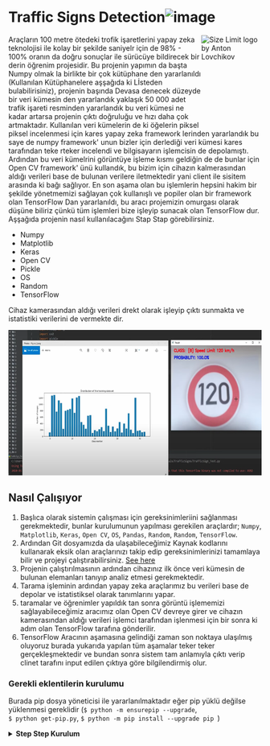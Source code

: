 # Traffic Signs Detection![image](https://user-images.githubusercontent.com/45328601/149921779-2cf0b294-e36d-422f-9b42-84144d8b6c9a.png)

<img src="https://ai.github.io/size-limit/logo.svg" align="right"
     alt="Size Limit logo by Anton Lovchikov" width="120" height="178">

Araçların 100 metre ötedeki trofik işaretlerini yapay zeka teknolojisi ile kolay bir şekilde saniyelr için de 98% - 100% oranın da
doğru sonuçlar ile sürücüye bildirecek bir derin öğrenim projesidir.
Bu projenin yapımın da başta Numpy olmak la birlikte bir çok kütüphane den yararlanıldı (Kullanılan Kütüphanelere aşşağıda ki Lİsteden bulabilirisiniz), 
projenin başında Devasa denecek düzeyde bir veri kümesin den yararlandık yaklaşık 50 000 adet trafik işareti resminden yararlandık bu veri kümesi ne kadar 
artarsa projenin çıktı doğruluğu ve hızı daha çok artmaktadır. Kullanılan veri kümelerin de ki öğelerin piksel piksel incelenmesi için kares yapay zeka 
framework lerinden yararlandık bu saye de numpy framework' unun  bizler için derlediği veri kümesi kares tarafından teke rteker incelendi ve bilgisayarın 
işlemcisin de depolamıştı. Ardından bu veri kümelrini görüntüye işleme kısmı geldiğin de de bunlar için Open CV framework' ünü kullandık, bu bizim için cihazın
kalmerasından aldığı verileri base de bulunan verilere iletmektedir yani client ile sisitem arasında ki bağı sağlıyor. En son aşama olan bu işlemlerin hepsini
hakim bir şekilde yönetmemizi sağlayan çok kullanışlı ve popiler olan bir framework olan TensorFlow Dan yararlanıldı, bu aracı projemizin omurgası olarak düşüne 
biliriz çünkü tüm işlemleri bize işleyip sunacak olan TensorFlow dur. Aşşağıda projenin nasıl kullanılacağını Stap Stap görebilirsiniz.

* Numpy
* Matplotlib
* Keras
* Open CV
* Pickle
* OS
* Random
* TensorFlow

Cihaz kamerasından aldığı verileri drekt olarak işleyip çıktı sunmakta ve istatistiki verilerini de vermekte dir.

<p align="center">
<img src="https://github.com/yusufaras104/Open_CV/blob/main/assest/images/opencv.png"
  alt="Size Limit comment in pull request about bundle size changes"
  width="686" height="289">
</p>



## Nasıl Çalışıyor

1. Başlıca olarak sistemin çalışması için gereksinimleriini  sağlanması gerekmektedir, bunlar kurulumunun  yapılması gerekilen araçlardır; `Numpy`,
`Matplotlib`, `Keras`, `Open CV`, `OS`, `Pandas`, `Random`, `Random`, `TensorFlow`.
2. Ardından Git dosyamızda da ulaşabileceğimiz Kaynak kodlarını kullanarak eksik olan araçlarınızı takip edip gereksinimlerinizi tamamlaya bilir ve 
projeyi çalıştırabilirsiniz. [See here](https://github.com/yusufaras104/Open_CV/blob/main/Traffic%20Signs%20Classification%20Using%20Convolution%20Neural%20Networks%20CNN%20%7C%20OPENCV%20Python/main.py)
3. Projenin çalıştırılmasının ardından cihazınız ilk önce veri kümesin de bulunan elemanları tanıyıp analiz etmesi gerekmektedir.
4. Tarama işleminin ardından yapay zeka araçlarımız bu verileri base de depolar ve istatistiksel olarak tanımlarını yapar.
5. taramalar ve öğrenimler yapıldık tan sonra görüntü işlememizi sağlayabileceğimiz aracımız olan Open CV devreye girer ve cihazın kamerasından aldığı 
verileri işlemci tarafından işlenmesi için bir sonra ki adım olan TensorFlow tarafına gönderilir.
6. TensorFlow Aracının aşamasına gelindiği zaman son noktaya ulaşılmış oluyoruz burada yukarıda yapılan tüm aşamalar teker teker gerçekleşmektedir ve bundan 
sonra sistem tam anlamıyla çıktı verip clinet tarafını input edilen çıktıya göre bilgilendirmiş olur. 

### Gerekli eklentilerin kurulumu

Burada pip dosya yöneticisi ile yararlanılmaktadır eğer pip yüklü değilse yüklenmesi gereklidir (```$ python -m ensurepip --upgrade```, <br> 
```$ python get-pip.py```, ```$ python -m pip install --upgrade pip ```)

<details><summary><b>Step Step Kurulum</b></summary>

1. Numpy :
``` pip install numpy ``` 
2. Matplotlib : ``` pip install matplotlib```
3. Keras : ```$ pip install --upgrade pip```, ```$ pip install tensorflow```, ```$ pip install tf-nightly```
4. Open CV :
  ```diff
  + git clone https://github.com/opencv/opencv
  + git -C opencv checkout <some-tag>
  + # optionally
  + git clone https://github.com/opencv/opencv_contrib
  + git -C opencv_contrib checkout <same-tag-as-opencv> 
  + # optionally
  + git clone https://github.com/opencv/opencv_extra
  + git -C opencv_extra checkout <same-tag-as-opencv>
  ```
5. Pandas:
  ```diff
1. İşletim sisteminiz için Anaconda'yı ve en son Python sürümünü indirin , yükleyiciyi çalıştırın ve adımları izleyin. Lütfen aklınızda bulundurun:

  + Anaconda'yı kök veya yönetici olarak yüklemek gerekli değildir (ve önerilmez).
  + Anaconda3'ü başlatmak isteyip istemediğiniz sorulduğunda, evet yanıtını verin.
  + Kurulumu tamamladıktan sonra terminali yeniden başlatın.
  + Anaconda'nın nasıl kurulacağına ilişkin ayrıntılı talimatlar Anaconda belgelerinde bulunabilir .

2. Anaconda isteminde (veya Linux veya MacOS'ta terminal), JupyterLab'ı başlatın:
  
  ```
  <img src="https://pandas.pydata.org/static/img/install/anaconda_prompt.png"
  alt="Size Limit comment in pull request about bundle size changes"
  width="686" height="289">
</p>
  ```
```diff
  3. JupyterLab'da yeni bir (Python 3) not defteri oluşturun:
  ,,,
  <img src="https://pandas.pydata.org/static/img/install/jupyterlab_home.png"
  alt="Size Limit comment in pull request about bundle size changes"
  width="686" height="289">
  
  ```diff
  4. Not defterinin ilk hücresinde pandaları içe aktarabilir ve sürümü şu şekilde kontrol edebilirsiniz:
  ```
  <img src="https://pandas.pydata.org/static/img/install/pandas_import_and_version.png"
  alt="Size Limit comment in pull request about bundle size changes"
  width="686" height="289">
  
   ```diff
  5. Artık pandaları kullanmaya hazırsınız ve sonraki hücrelere kodunuzu yazabilirsiniz.
  ```


</details>


